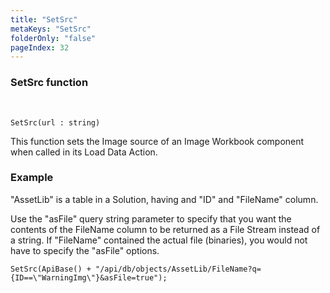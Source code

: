```yaml
---
title: "SetSrc"
metaKeys: "SetSrc"
folderOnly: "false"
pageIndex: 32
---
```


### SetSrc function

<br/>

```
SetSrc(url : string)
```
This function sets the Image source of an Image Workbook component when called in its Load Data Action.
<br/>

### Example

"AssetLib" is a table in a Solution, having and "ID" and "FileName" column.

Use the "asFile" query string parameter to specify that you want the contents of the FileName column to be returned as a File Stream instead of a string.
If "FileName" contained the actual file (binaries), you would not have to specify the "asFile" options.

```
SetSrc(ApiBase() + "/api/db/objects/AssetLib/FileName?q={ID==\"WarningImg\"}&asFile=true");
```



